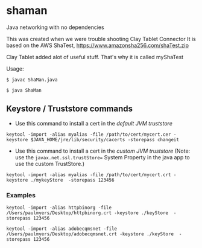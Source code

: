 # shaman
Java networking with no dependencies

This was created when we were trouble shooting Clay Tablet Connector
It is based on the AWS ShaTest, https://www.amazonsha256.com/shaTest.zip

Clay Tablet added alot of useful stuff. That's why it is called myShaTest

Usage:

`$ javac ShaMan.java`

`$ java ShaMan`

## Keystore / Truststore commands

* Use this command to install a cert in the *_default JVM truststore_*

```
keytool -import -alias myalias -file /path/to/cert/mycert.cer -keystore $JAVA_HOME/jre/lib/security/cacerts -storepass changeit
```

* Use this command to install a cert in the *_custom JVM truststore_*
(Note: use the `javax.net.ssl.trustStore=` System Property in the java app to
use the custom TrustStore.)

```
keytool -import -alias myalias -file /path/to/cert/mycert.crt -keystore ./mykeyStore  -storepass 123456
```


### Examples

`keytool -import -alias httpbinorg -file /Users/paulmyers/Desktop/httpbinorg.crt -keystore ./keyStore  -storepass 123456`


`keytool -import -alias adobecqmsnet -file /Users/paulmyers/Desktop/adobecqmsnet.crt -keystore ./keyStore  -storepass 123456`
